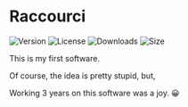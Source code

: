 # Raccourci
![Version](https://img.shields.io/github/v/release/Technologie-System/Raccourci?label=Version%3A&style=plastic)
![License](https://img.shields.io/github/license/Technologie-System/Raccourci?label=License%3A&style=plastic)
![Downloads](https://img.shields.io/github/downloads/Technologie-System/Raccourci/total?label=Downloads%3A&style=plastic)
![Size](https://img.shields.io/github/repo-size/Technologie-System/Raccourci?label=Size%3A&style=plastic)

This is my first software.

Of course, the idea is pretty stupid, but,

Working 3 years on this software was a joy. 😀
